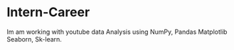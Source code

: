 # Intern-Career
Im am working with youtube data Analysis using NumPy, Pandas Matplotlib Seaborn, Sk-learn.
